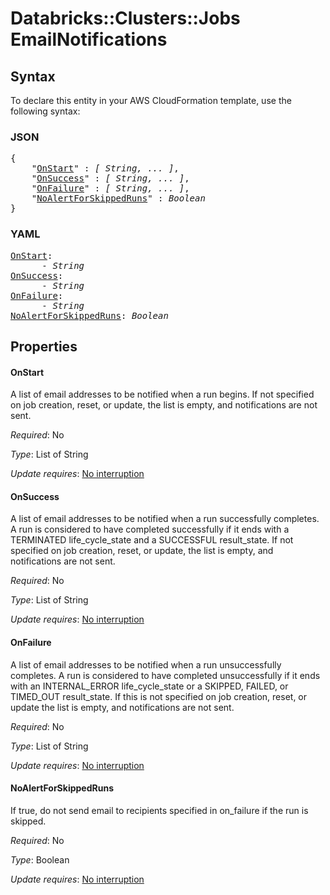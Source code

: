 # Databricks::Clusters::Jobs EmailNotifications

## Syntax

To declare this entity in your AWS CloudFormation template, use the following syntax:

### JSON

<pre>
{
    "<a href="#onstart" title="OnStart">OnStart</a>" : <i>[ String, ... ]</i>,
    "<a href="#onsuccess" title="OnSuccess">OnSuccess</a>" : <i>[ String, ... ]</i>,
    "<a href="#onfailure" title="OnFailure">OnFailure</a>" : <i>[ String, ... ]</i>,
    "<a href="#noalertforskippedruns" title="NoAlertForSkippedRuns">NoAlertForSkippedRuns</a>" : <i>Boolean</i>
}
</pre>

### YAML

<pre>
<a href="#onstart" title="OnStart">OnStart</a>: <i>
      - String</i>
<a href="#onsuccess" title="OnSuccess">OnSuccess</a>: <i>
      - String</i>
<a href="#onfailure" title="OnFailure">OnFailure</a>: <i>
      - String</i>
<a href="#noalertforskippedruns" title="NoAlertForSkippedRuns">NoAlertForSkippedRuns</a>: <i>Boolean</i>
</pre>

## Properties

#### OnStart

A list of email addresses to be notified when a run begins. If not specified on job creation, reset, or update, the list is empty, and notifications are not sent.

_Required_: No

_Type_: List of String

_Update requires_: [No interruption](https://docs.aws.amazon.com/AWSCloudFormation/latest/UserGuide/using-cfn-updating-stacks-update-behaviors.html#update-no-interrupt)

#### OnSuccess

A list of email addresses to be notified when a run successfully completes. A run is considered to have completed successfully if it ends with a TERMINATED life_cycle_state and a SUCCESSFUL result_state. If not specified on job creation, reset, or update, the list is empty, and notifications are not sent.

_Required_: No

_Type_: List of String

_Update requires_: [No interruption](https://docs.aws.amazon.com/AWSCloudFormation/latest/UserGuide/using-cfn-updating-stacks-update-behaviors.html#update-no-interrupt)

#### OnFailure

A list of email addresses to be notified when a run unsuccessfully completes. A run is considered to have completed unsuccessfully if it ends with an INTERNAL_ERROR life_cycle_state or a SKIPPED, FAILED, or TIMED_OUT result_state. If this is not specified on job creation, reset, or update the list is empty, and notifications are not sent.

_Required_: No

_Type_: List of String

_Update requires_: [No interruption](https://docs.aws.amazon.com/AWSCloudFormation/latest/UserGuide/using-cfn-updating-stacks-update-behaviors.html#update-no-interrupt)

#### NoAlertForSkippedRuns

If true, do not send email to recipients specified in on_failure if the run is skipped.

_Required_: No

_Type_: Boolean

_Update requires_: [No interruption](https://docs.aws.amazon.com/AWSCloudFormation/latest/UserGuide/using-cfn-updating-stacks-update-behaviors.html#update-no-interrupt)

